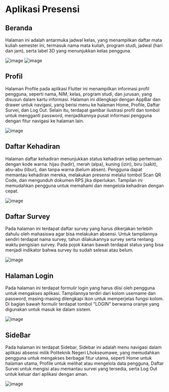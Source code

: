 # Aplikasi Presensi
## Beranda
Halaman ini adalah antarmuka jadwal kelas, yang menampilkan daftar mata kuliah semester ini, termasuk nama mata kuliah, program studi, jadwal (hari dan jam), serta label 3D yang menunjukkan kelas pengguna.

![image](https://github.com/user-attachments/assets/6c5f111b-2bca-4f87-aade-80e36585f9fd)
![image](https://github.com/user-attachments/assets/9081ad15-e402-42ab-b4b6-85bb42197fe8)

## Profil
Halaman Profile pada aplikasi Flutter ini menampilkan informasi profil pengguna, seperti nama, NIM, kelas, program studi, dan jurusan, yang disusun dalam kartu informasi. Halaman ini dilengkapi dengan AppBar dan drawer untuk navigasi, yang berisi menu ke halaman Home, Profile, Daftar Survei, dan Log Out. Selain itu, terdapat gambar ilustrasi profil dan tombol untuk mengganti password, menjadikannya pusat informasi pengguna dengan fitur navigasi ke halaman lain.

![image](https://github.com/user-attachments/assets/771d1063-e657-4610-b111-69e0c61da7b3)

## Daftar Kehadiran
Halaman daftar kehadiran menunjukkan status kehadiran setiap pertemuan dengan kode warna: hijau (hadir), merah (alpa), kuning (izin), biru (sakit), abu-abu (libur), dan tanpa warna (belum absen). Pengguna dapat memantau kehadiran mereka, melakukan presensi melalui tombol Scan QR Code, dan mengunduh dokumen RPS jika diperlukan. Tampilan ini memudahkan pengguna untuk memahami dan mengelola kehadiran dengan cepat.

![image](https://github.com/user-attachments/assets/4ccbbc94-ec19-4271-88ec-e9a872439035)

## Daftar Survey
Pada halaman ini terdapat daftar survey yang harus dikerjakan terlebih dahulu oleh mahasiswa agar bisa melakukan absensi. Untuk tampilannya sendiri terdapat nama survey, tahun dilakukannya survey serta rentang waktu pengisian survey. Pada pojok kanan bawah terdapat status yang bisa menjadi indikator bahwa survey itu sudah selesai atau belum.

![image](https://github.com/user-attachments/assets/f75bbb81-0b83-4e26-960e-779b4ad37f52)

## Halaman Login
Pada halaman ini terdapat formulir login yang harus diisi oleh pengguna untuk mengakses aplikasi. Tampilannya terdiri dari kolom username dan password, masing-masing dilengkapi ikon untuk memperjelas fungsi kolom. Di bagian bawah formulir terdapat tombol "LOGIN" berwarna oranye yang digunakan untuk masuk ke dalam sistem. 

![image](https://github.com/user-attachments/assets/885070f9-9540-4134-b0cc-80c7d9685951)

## SideBar
Pada halaman ini terdapat Sidebar, Sidebar ini adalah menu navigasi dalam aplikasi absensi milik Politeknik Negeri Lhokseumawe, yang memudahkan pengguna untuk mengakses berbagai fitur utama, seperti Home untuk halaman utama, Profile untuk melihat atau mengelola data pengguna, Daftar Survei untuk mengisi atau memantau survei yang tersedia, serta Log Out untuk keluar dari aplikasi dengan aman.

![image](https://github.com/user-attachments/assets/28c28117-e352-4003-9086-b19370f565f6)
